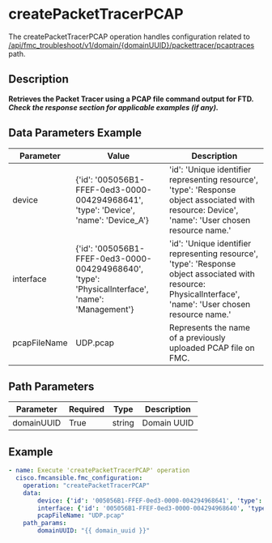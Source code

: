 # createPacketTracerPCAP

The createPacketTracerPCAP operation handles configuration related to [/api/fmc_troubleshoot/v1/domain/{domainUUID}/packettracer/pcaptraces](/paths//api/fmc_troubleshoot/v1/domain/{domain_uuid}/packettracer/pcaptraces.md) path.&nbsp;
## Description
**Retrieves the Packet Tracer using a PCAP file command output for FTD. _Check the response section for applicable examples (if any)._**

## Data Parameters Example
| Parameter | Value | Description |
| --------- | -------- | -------- |
| device | {'id': '005056B1-FFEF-0ed3-0000-004294968641', 'type': 'Device', 'name': 'Device_A'} | 'id': 'Unique identifier representing resource', 'type': 'Response object associated with resource: Device', 'name': 'User chosen resource name.' |
| interface | {'id': '005056B1-FFEF-0ed3-0000-004294968640', 'type': 'PhysicalInterface', 'name': 'Management'} | 'id': 'Unique identifier representing resource', 'type': 'Response object associated with resource: PhysicalInterface', 'name': 'User chosen resource name.' |
| pcapFileName | UDP.pcap | Represents the name of a previously uploaded PCAP file on FMC. |

## Path Parameters
| Parameter | Required | Type | Description |
| --------- | -------- | ---- | ----------- |
| domainUUID | True | string | Domain UUID |

## Example
```yaml
- name: Execute 'createPacketTracerPCAP' operation
  cisco.fmcansible.fmc_configuration:
    operation: "createPacketTracerPCAP"
    data:
        device: {'id': '005056B1-FFEF-0ed3-0000-004294968641', 'type': 'Device', 'name': 'Device_A'}
        interface: {'id': '005056B1-FFEF-0ed3-0000-004294968640', 'type': 'PhysicalInterface', 'name': 'Management'}
        pcapFileName: "UDP.pcap"
    path_params:
        domainUUID: "{{ domain_uuid }}"

```
